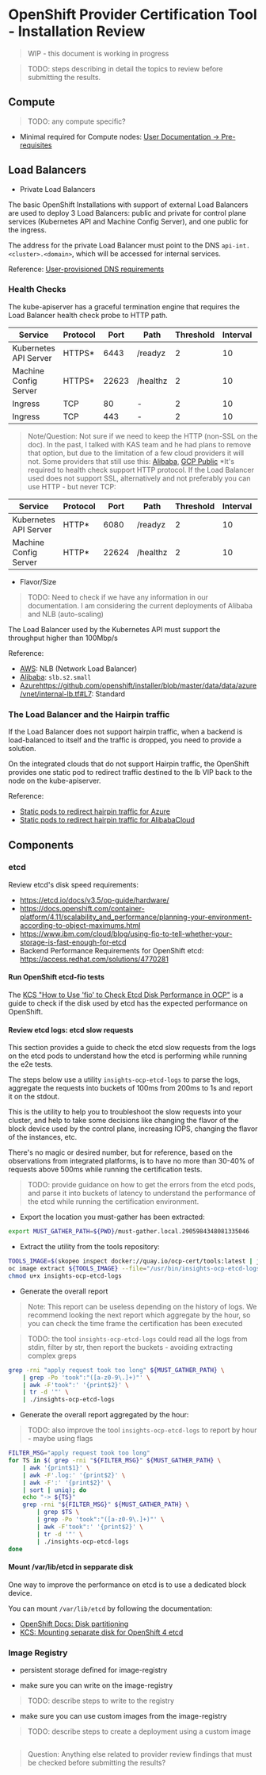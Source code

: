 # OpenShift Provider Certification Tool - Installation Review

> WIP - this document is working in progress

> TODO: steps describing in detail the topics to review before submitting the results.

## Compute

> TODO: any compute specific?

- Minimal required for Compute nodes: [User Documentation -> Pre-requisites](./user.md#prerequisites)

## Load Balancers

- Private Load Balancers

The basic OpenShift Installations with support of external Load Balancers are used to deploy 3 Load Balancers: public and private for control plane services (Kubernetes API and Machine Config Server), and one public for the ingress.

The address for the private Load Balancer must point to the DNS `api-int.<cluster>.<domain>`, which will be accessed for internal services.

Reference: [User-provisioned DNS requirements](https://docs.openshift.com/container-platform/4.11/installing/installing_platform_agnostic/installing-platform-agnostic.html#installation-dns-user-infra_installing-platform-agnostic)

### Health Checks

The kube-apiserver has a graceful termination engine that requires the Load Balancer health check probe to HTTP path.

| Service | Protocol | Port | Path | Threshold | Interval | Timeout |
| -- | -- | -- | -- | -- | -- | -- |
| Kubernetes API Server | HTTPS* | 6443 | /readyz | 2  | 10 | 10 |
| Machine Config Server | HTTPS* | 22623 | /healthz | 2  | 10 | 10 |
| Ingress | TCP | 80 | - | 2  | 10 | 10 |
| Ingress | TCP | 443 | - | 2  | 10 | 10 |

> Note/Question: Not sure if we need to keep the HTTP (non-SSL on the doc). In the past, I talked with KAS team and he had plans to remove that option, but due to the limitation of a few cloud providers it will not. Some providers that still use this: [Alibaba](https://github.com/openshift/installer/blob/master/data/data/alibabacloud/cluster/vpc/slb.tf#L31), [GCP Public](https://github.com/openshift/installer/blob/master/data/data/gcp/cluster/network/lb-public.tf#L20-L21)
*It's required to health check support HTTP protocol. If the Load Balancer used does not support SSL, alternatively and not preferably you can use HTTP - but never TCP:

| Service | Protocol | Port | Path | Threshold | Interval | Timeout |
| -- | -- | -- | -- | -- | -- | -- |
| Kubernetes API Server | HTTP* | 6080 | /readyz | 2  | 10 | 10 |
| Machine Config Server | HTTP* | 22624 | /healthz | 2  | 10 | 10 |


- Flavor/Size

> TODO: Need to check if we have any information in our documentation. I am considering the current deployments of Alibaba and NLB (auto-scaling)

The Load Balancer used by the Kubernetes API must support the throughput higher than 100Mbp/s

Reference:

* [AWS](https://github.com/openshift/installer/blob/master/data/data/aws/cluster/vpc/master-elb.tf#L3): NLB (Network Load Balancer)
* [Alibaba](https://github.com/openshift/installer/blob/master/data/data/alibabacloud/cluster/vpc/slb.tf#L49): `slb.s2.small`
* [Azure]()https://github.com/openshift/installer/blob/master/data/data/azure/vnet/internal-lb.tf#L7: Standard


### The Load Balancer and the Hairpin traffic

If the Load Balancer does not support hairpin traffic, when a backend is load-balanced to itself and the traffic is dropped, you need to provide a solution.

On the integrated clouds that do not support Hairpin traffic, the OpenShift provides one static pod to redirect traffic destined to the lb VIP back to the node on the kube-apiserver.

Reference:

- [Static pods to redirect hairpin traffic for Azure](https://github.com/openshift/machine-config-operator/blob/master/templates/master/00-master/azure/files/opt-libexec-openshift-azure-routes-sh.yaml)
- [Static pods to redirect hairpin traffic for AlibabaCloud](https://github.com/openshift/machine-config-operator/tree/master/templates/master/00-master/alibabacloud)


## Components

### etcd

Review etcd's disk speed requirements:

- https://etcd.io/docs/v3.5/op-guide/hardware/
- https://docs.openshift.com/container-platform/4.11/scalability_and_performance/planning-your-environment-according-to-object-maximums.html
- https://www.ibm.com/cloud/blog/using-fio-to-tell-whether-your-storage-is-fast-enough-for-etcd
- Backend Performance Requirements for OpenShift etcd: https://access.redhat.com/solutions/4770281

#### Run OpenShift etcd-fio tests

The [KCS "How to Use 'fio' to Check Etcd Disk Performance in OCP"](https://access.redhat.com/solutions/4885641) is a guide to check if the disk used by etcd has the expected performance on OpenShift.

<!-- #### Run dense FIO tests

> Note: Keep this section commented as we don't have a strong need to implement or share this broadly.

This section documents how to run dense disk tests using `fio`.

> References:
- https://fio.readthedocs.io/en/latest/fio_doc.html
- https://docs.aws.amazon.com/AWSEC2/latest/UserGuide/benchmark_procedures.html
- https://cloud.google.com/compute/docs/disks/benchmarking-pd-performance
-->

#### Review etcd logs: etcd slow requests

This section provides a guide to check the etcd slow requests from the logs on the etcd pods to understand how the etcd is performing while running the e2e tests.

The steps below use a utility `insights-ocp-etcd-logs` to parse the logs, aggregate the requests into buckets of 100ms from 200ms to 1s and report it on the stdout.

This is the utility to help you to troubleshoot the slow requests into your cluster, and help to take some decisions like changing the flavor of the block device used by the control plane, increasing IOPS, changing the flavor of the instances, etc.

There's no magic or desired number, but for reference, based on the observations from integrated platforms, is to have no more than 30-40% of requests above 500ms while running the certification tests.

> TODO: provide guidance on how to get the errors from the etcd pods, and parse it into buckets of latency to understand the performance of the etcd while running the certification environment.

- Export the location you must-gather has been extracted:

```bash
export MUST_GATHER_PATH=${PWD}/must-gather.local.2905984348081335046
```

- Extract the utility from the tools repository:

```bash
TOOLS_IMAGE=$(skopeo inspect docker://quay.io/ocp-cert/tools:latest | jq .Digest)
oc image extract ${TOOLS_IMAGE} --file="/usr/bin/insights-ocp-etcd-logs"
chmod u+x insights-ocp-etcd-logs
```

- Generate the overall report

> Note: This report can be useless depending on the history of logs. We recommend looking the next report which aggregate by the hour, so you can check the time frame the certification has been executed

> TODO: the tool `insights-ocp-etcd-logs` could read all the logs from stdin, filter by str, then report the buckets - avoiding extracting complex greps

```bash
grep -rni "apply request took too long" ${MUST_GATHER_PATH} \
    | grep -Po 'took":"([a-z0-9\.]+)"' \
    | awk -F'took":' '{print$2}' \
    | tr -d '"' \
    | ./insights-ocp-etcd-logs
```

- Generate the overall report aggregated by the hour:

> TODO: also improve the tool `insights-ocp-etcd-logs` to report by hour - maybe using flags

```bash
FILTER_MSG="apply request took too long"
for TS in $( grep -rni "${FILTER_MSG}" ${MUST_GATHER_PATH} \
    | awk '{print$1}' \
    | awk -F'.log:' '{print$2}' \
    | awk -F':' '{print$2}' \
    | sort | uniq); do
    echo "-> ${TS}"
    grep -rni "${FILTER_MSG}" ${MUST_GATHER_PATH} \
        | grep $TS \
        | grep -Po 'took":"([a-z0-9\.]+)"' \
        | awk -F'took":' '{print$2}' \
        | tr -d '"' \
        | ./insights-ocp-etcd-logs
done
```

#### Mount /var/lib/etcd in sepparate disk

One way to improve the performance on etcd is to use a dedicated block device.

You can mount `/var/lib/etcd` by following the documentation:

- [OpenShift Docs: Disk partitioning](https://docs.openshift.com/container-platform/4.11/installing/installing_bare_metal/installing-bare-metal.html#installation-user-infra-machines-advanced_disk_installing-bare-metal)
- [KCS: Mounting separate disk for OpenShift 4 etcd](https://access.redhat.com/solutions/5840061)

### Image Registry

- persistent storage defined for image-registry

- make sure you can write on the image-registry

> TODO: describe steps to write to the registry

- make sure you can use custom images from the image-registry

> TODO: describe steps to create a deployment using a custom image


## <Open>

> Question: Anything else related to provider review findings that must be checked before submitting the results?
